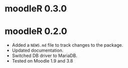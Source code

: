# moodleR 0.3.0

# moodleR 0.2.0

* Added a `NEWS.md` file to track changes to the package.
* Updated documentation.
* Switched DB driver to MariaDB.
* Tested on Moodle 1.9 and 3.8
